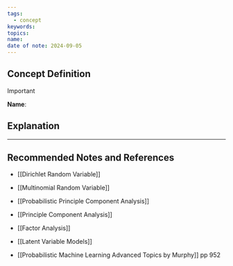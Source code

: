 ```yaml
---
tags:
  - concept
keywords: 
topics: 
name: 
date of note: 2024-09-05
---
```


## Concept Definition

>[!important]
>**Name**: 



## Explanation





-----------
##  Recommended Notes and References


- [[Dirichlet Random Variable]]
- [[Multinomial Random Variable]]
- [[Probabilistic Principle Component Analysis]]
- [[Principle Component Analysis]]
- [[Factor Analysis]]
- [[Latent Variable Models]]


- [[Probabilistic Machine Learning Advanced Topics by Murphy]] pp 952